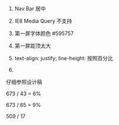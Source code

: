 1. Nav Bar 居中 <Fixed>

2. IE8 Media Query 不支持 

3. 第一屏字体颜色 #595757

4. 第一屏距顶太大

5. text-align: justify; line-height: 按照百分比

6. 

仔细参照设计稿

673 / 43  = 6% 

673 / 65  =  9%

509 / 17